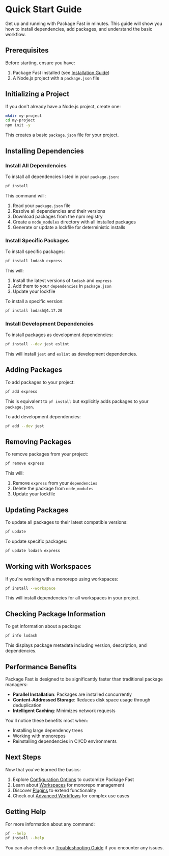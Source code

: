 # Quick Start Guide

Get up and running with Package Fast in minutes. This guide will show you how to install dependencies, add packages, and understand the basic workflow.

## Prerequisites

Before starting, ensure you have:
1. Package Fast installed (see [Installation Guide](installation.md))
2. A Node.js project with a `package.json` file

## Initializing a Project

If you don't already have a Node.js project, create one:

```bash
mkdir my-project
cd my-project
npm init -y
```

This creates a basic `package.json` file for your project.

## Installing Dependencies

### Install All Dependencies

To install all dependencies listed in your `package.json`:

```bash
pf install
```

This command will:
1. Read your `package.json` file
2. Resolve all dependencies and their versions
3. Download packages from the npm registry
4. Create a `node_modules` directory with all installed packages
5. Generate or update a lockfile for deterministic installs

### Install Specific Packages

To install specific packages:

```bash
pf install lodash express
```

This will:
1. Install the latest versions of `lodash` and `express`
2. Add them to your `dependencies` in `package.json`
3. Update your lockfile

To install a specific version:

```bash
pf install lodash@4.17.20
```

### Install Development Dependencies

To install packages as development dependencies:

```bash
pf install --dev jest eslint
```

This will install `jest` and `eslint` as development dependencies.

## Adding Packages

To add packages to your project:

```bash
pf add express
```

This is equivalent to `pf install` but explicitly adds packages to your `package.json`.

To add development dependencies:

```bash
pf add --dev jest
```

## Removing Packages

To remove packages from your project:

```bash
pf remove express
```

This will:
1. Remove `express` from your `dependencies`
2. Delete the package from `node_modules`
3. Update your lockfile

## Updating Packages

To update all packages to their latest compatible versions:

```bash
pf update
```

To update specific packages:

```bash
pf update lodash express
```

## Working with Workspaces

If you're working with a monorepo using workspaces:

```bash
pf install --workspace
```

This will install dependencies for all workspaces in your project.

## Checking Package Information

To get information about a package:

```bash
pf info lodash
```

This displays package metadata including version, description, and dependencies.

## Performance Benefits

Package Fast is designed to be significantly faster than traditional package managers:

- **Parallel Installation**: Packages are installed concurrently
- **Content-Addressed Storage**: Reduces disk space usage through deduplication
- **Intelligent Caching**: Minimizes network requests

You'll notice these benefits most when:
- Installing large dependency trees
- Working with monorepos
- Reinstalling dependencies in CI/CD environments

## Next Steps

Now that you've learned the basics:
1. Explore [Configuration Options](configuration.md) to customize Package Fast
2. Learn about [Workspaces](workspaces.md) for monorepo management
3. Discover [Plugins](plugins.md) to extend functionality
4. Check out [Advanced Workflows](../tutorials/advanced-workflows.md) for complex use cases

## Getting Help

For more information about any command:

```bash
pf --help
pf install --help
```

You can also check our [Troubleshooting Guide](troubleshooting.md) if you encounter any issues.
